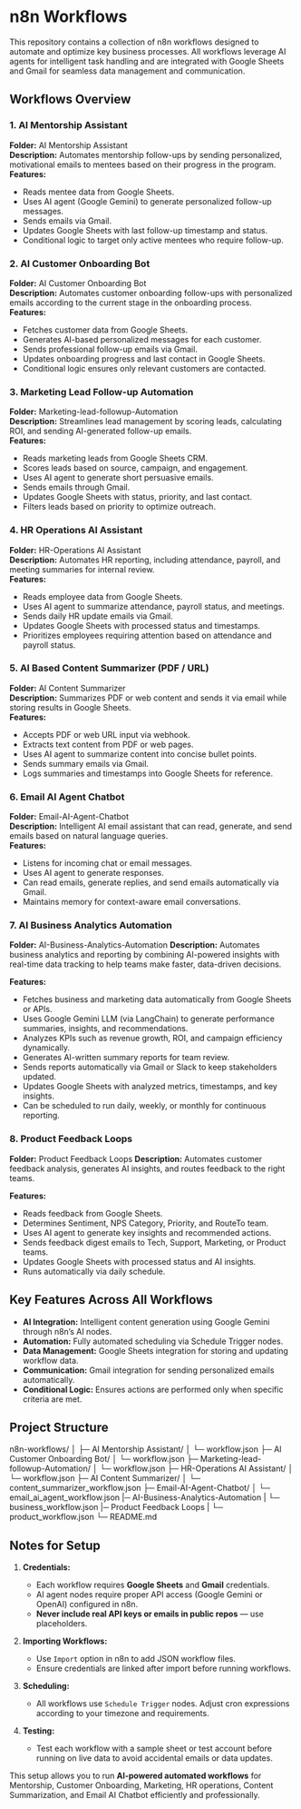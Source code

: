 # n8n Workflows
This repository contains a collection of n8n workflows designed to automate and optimize key business processes. All workflows leverage AI agents for intelligent task handling and are integrated with Google Sheets and Gmail for seamless data management and communication.

## Workflows Overview

### 1. AI Mentorship Assistant
**Folder:** AI Mentorship Assistant  
**Description:** Automates mentorship follow-ups by sending personalized, motivational emails to mentees based on their progress in the program.  
**Features:**
- Reads mentee data from Google Sheets.
- Uses AI agent (Google Gemini) to generate personalized follow-up messages.
- Sends emails via Gmail.
- Updates Google Sheets with last follow-up timestamp and status.
- Conditional logic to target only active mentees who require follow-up.

### 2. AI Customer Onboarding Bot
**Folder:** AI Customer Onboarding Bot  
**Description:** Automates customer onboarding follow-ups with personalized emails according to the current stage in the onboarding process.  
**Features:**
- Fetches customer data from Google Sheets.
- Generates AI-based personalized messages for each customer.
- Sends professional follow-up emails via Gmail.
- Updates onboarding progress and last contact in Google Sheets.
- Conditional logic ensures only relevant customers are contacted.

### 3. Marketing Lead Follow-up Automation
**Folder:** Marketing-lead-followup-Automation  
**Description:** Streamlines lead management by scoring leads, calculating ROI, and sending AI-generated follow-up emails.  
**Features:**
- Reads marketing leads from Google Sheets CRM.
- Scores leads based on source, campaign, and engagement.
- Uses AI agent to generate short persuasive emails.
- Sends emails through Gmail.
- Updates Google Sheets with status, priority, and last contact.
- Filters leads based on priority to optimize outreach.

### 4. HR Operations AI Assistant
**Folder:** HR-Operations AI Assistant  
**Description:** Automates HR reporting, including attendance, payroll, and meeting summaries for internal review.  
**Features:**
- Reads employee data from Google Sheets.
- Uses AI agent to summarize attendance, payroll status, and meetings.
- Sends daily HR update emails via Gmail.
- Updates Google Sheets with processed status and timestamps.
- Prioritizes employees requiring attention based on attendance and payroll status.

### 5. AI Based Content Summarizer (PDF / URL)
**Folder:** AI Content Summarizer  
**Description:** Summarizes PDF or web content and sends it via email while storing results in Google Sheets.  
**Features:**
- Accepts PDF or web URL input via webhook.
- Extracts text content from PDF or web pages.
- Uses AI agent to summarize content into concise bullet points.
- Sends summary emails via Gmail.
- Logs summaries and timestamps into Google Sheets for reference.

### 6. Email AI Agent Chatbot
**Folder:** Email-AI-Agent-Chatbot  
**Description:** Intelligent AI email assistant that can read, generate, and send emails based on natural language queries.  
**Features:**
- Listens for incoming chat or email messages.
- Uses AI agent to generate responses.
- Can read emails, generate replies, and send emails automatically via Gmail.
- Maintains memory for context-aware email conversations.

### 7. AI Business Analytics Automation  
**Folder:** AI-Business-Analytics-Automation
**Description:** Automates business analytics and reporting by combining AI-powered insights with real-time data tracking to help teams make faster, data-driven decisions.  

**Features:**  
- Fetches business and marketing data automatically from Google Sheets or APIs.  
- Uses Google Gemini LLM (via LangChain) to generate performance summaries, insights, and recommendations.  
- Analyzes KPIs such as revenue growth, ROI, and campaign efficiency dynamically.  
- Generates AI-written summary reports for team review.  
- Sends reports automatically via Gmail or Slack to keep stakeholders updated.  
- Updates Google Sheets with analyzed metrics, timestamps, and key insights.  
- Can be scheduled to run daily, weekly, or monthly for continuous reporting.

### 8. Product Feedback Loops
**Folder:** Product Feedback Loops
**Description:** Automates customer feedback analysis, generates AI insights, and routes feedback to the right teams.

**Features:**
- Reads feedback from Google Sheets.
- Determines Sentiment, NPS Category, Priority, and RouteTo team.
- Uses AI agent to generate key insights and recommended actions.
- Sends feedback digest emails to Tech, Support, Marketing, or Product teams.
- Updates Google Sheets with processed status and AI insights.
- Runs automatically via daily schedule.



## Key Features Across All Workflows
- **AI Integration:** Intelligent content generation using Google Gemini through n8n’s AI nodes.  
- **Automation:** Fully automated scheduling via Schedule Trigger nodes.  
- **Data Management:** Google Sheets integration for storing and updating workflow data.  
- **Communication:** Gmail integration for sending personalized emails automatically.  
- **Conditional Logic:** Ensures actions are performed only when specific criteria are met.

## Project Structure

n8n-workflows/
│
├─ AI Mentorship Assistant/
│  └─ workflow.json
├─ AI Customer Onboarding Bot/
│  └─ workflow.json
├─ Marketing-lead-followup-Automation/
│  └─ workflow.json
├─ HR-Operations AI Assistant/
│  └─ workflow.json
├─ AI Content Summarizer/
│  └─ content_summarizer_workflow.json
├─ Email-AI-Agent-Chatbot/
│  └─ email_ai_agent_workflow.json
|─ AI-Business-Analytics-Automation
|   └─ business_workflow.json
|─ Product Feedback Loops
|   └─ product_workflow.json
└─ README.md

## Notes for Setup
1. **Credentials:**  
   - Each workflow requires **Google Sheets** and **Gmail** credentials.  
   - AI agent nodes require proper API access (Google Gemini or OpenAI) configured in n8n.  
   - **Never include real API keys or emails in public repos** — use placeholders.

2. **Importing Workflows:**  
   - Use `Import` option in n8n to add JSON workflow files.  
   - Ensure credentials are linked after import before running workflows.

3. **Scheduling:**  
   - All workflows use `Schedule Trigger` nodes. Adjust cron expressions according to your timezone and requirements.

4. **Testing:**  
   - Test each workflow with a sample sheet or test account before running on live data to avoid accidental emails or data updates.

This setup allows you to run **AI-powered automated workflows** for Mentorship, Customer Onboarding, Marketing, HR operations, Content Summarization, and Email AI Chatbot efficiently and professionally.  
